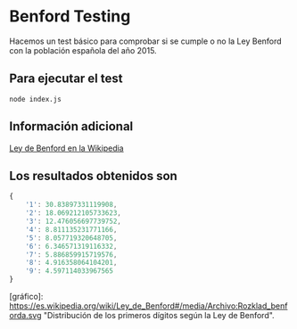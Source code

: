 # Benford Testing

Hacemos un test básico para comprobar si se cumple o no la Ley Benford con la población española del año 2015.

## Para ejecutar el test

    node index.js

## Información adicional

[Ley de Benford en la Wikipedia](https://es.wikipedia.org/wiki/Ley_de_Benford)

## Los resultados obtenidos son

```javascript
{
    '1': 30.83897331119908,
    '2': 18.069212105733623,
    '3': 12.476056697739752,
    '4': 8.811135231771166,
    '5': 8.057719320648705,
    '6': 6.346571319116332,
    '7': 5.886859915719576,
    '8': 4.916358064104201,
    '9': 4.597114033967565
}
```

[gráfico]: https://es.wikipedia.org/wiki/Ley_de_Benford#/media/Archivo:Rozklad_benforda.svg "Distribución de los primeros dígitos según la Ley de Benford".
